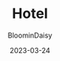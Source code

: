 ---
author: "BloominDaisy"
date: 2023-03-24
title: "Hotel"
aliases:
- /blog/03-24-23
noindex: false
hidden: true
archetype: "blog"
imagecust: https://media.discordapp.net/attachments/870010373976236052/1088824855618666557/IMG_8839.png?ex=65e1dfaa&is=65cf6aaa&hm=1c4f3e6521982baec053312f61b809204be350caf4c3cce640ca26fa70e94fe3&=&format=webp&quality=lossless&width=847&height=391
images:
- https://media.discordapp.net/attachments/870010373976236052/1088824855618666557/IMG_8839.png?ex=65e1dfaa&is=65cf6aaa&hm=1c4f3e6521982baec053312f61b809204be350caf4c3cce640ca26fa70e94fe3&=&format=webp&quality=lossless&width=847&height=391
description: "Brookhaven Update: More shopping!"
draft: true
---